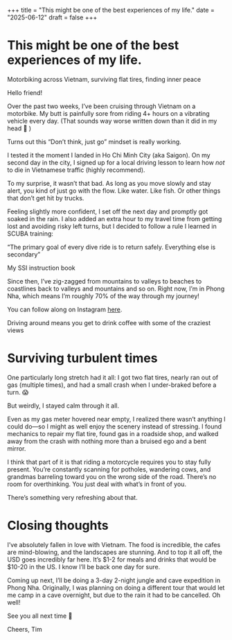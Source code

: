 +++
title = "This might be one of the best experiences of my life."
date = "2025-06-12"
draft = false
+++

# This might be one of the best experiences of my life.

Motorbiking across Vietnam, surviving flat tires, finding inner peace

[](https://www.facebook.com/sharer/sharer.php?u=https%3A%2F%2Ftimhuang.beehiiv.com%2Fp%2Fthis-might-be-one-of-the-best-experiences-of-my-life-ddeb&utm_source=timhuang.beehiiv.com&utm_medium=newsletter&utm_campaign=this-might-be-one-of-the-best-experiences-of-my-life&_bhlid=ec97c5770e7596adcdae6d567245fa1b30560a2d) [](https://twitter.com/intent/tweet?text=Motorbiking+across+Vietnam%2C+surviving+flat+tires%2C+finding+inner+peace&url=https%3A%2F%2Ftimhuang.beehiiv.com%2Fp%2Fthis-might-be-one-of-the-best-experiences-of-my-life-ddeb&utm_source=timhuang.beehiiv.com&utm_medium=newsletter&utm_campaign=this-might-be-one-of-the-best-experiences-of-my-life&_bhlid=64453689d6e7a0879f12f2a9b699b53b6037db6f) [](https://www.threads.net/intent/post?text=Motorbiking+across+Vietnam%2C+surviving+flat+tires%2C+finding+inner+peace+https%3A%2F%2Ftimhuang.beehiiv.com%2Fp%2Fthis-might-be-one-of-the-best-experiences-of-my-life-ddeb&utm_source=timhuang.beehiiv.com&utm_medium=newsletter&utm_campaign=this-might-be-one-of-the-best-experiences-of-my-life&_bhlid=aaad0120d760ee1cafbb9ccf3f32745ed72a9d16) [](https://www.linkedin.com/sharing/share-offsite?url=https%3A%2F%2Ftimhuang.beehiiv.com%2Fp%2Fthis-might-be-one-of-the-best-experiences-of-my-life-ddeb&utm_source=timhuang.beehiiv.com&utm_medium=newsletter&utm_campaign=this-might-be-one-of-the-best-experiences-of-my-life&_bhlid=d1146534891fa357bdc5bb2cc19d99259ee4fc80)

Hello friend!

Over the past two weeks, I’ve been cruising through Vietnam on a motorbike. My butt is painfully sore from riding 4+ hours on a vibrating vehicle every day. (That sounds way worse written down than it did in my head 🤔 )

Turns out this “Don’t think, just go” mindset is really working.

I tested it the moment I landed in Ho Chi Minh City (aka Saigon). On my second day in the city, I signed up for a local driving lesson to learn how *not* to die in Vietnamese traffic (highly recommend).

To my surprise, it wasn’t that bad. As long as you move slowly and stay alert, you kind of just go with the flow. Like water. Like fish. Or other things that don’t get hit by trucks.

Feeling slightly more confident, I set off the next day and promptly got soaked in the rain. I also added an extra hour to my travel time from getting lost and avoiding risky left turns, but I decided to follow a rule I learned in SCUBA training:

“The primary goal of every dive ride is to return safely. Everything else is secondary”

  My SSI instruction book

Since then, I’ve zig-zagged from mountains to valleys to beaches to coastlines back to valleys and mountains and so on. Right now, I’m in Phong Nha, which means I’m roughly 70% of the way through my journey!

You can follow along on Instagram [here](https://www.instagram.com/timmhuang/?utm_source=timhuang.beehiiv.com&utm_medium=newsletter&utm_campaign=this-might-be-one-of-the-best-experiences-of-my-life&_bhlid=b04d2be8ec59e35e136e932850d04ddf3362a78f).

Driving around means you get to drink coffee with some of the craziest views

# Surviving turbulent times

One particularly long stretch had it all: I got two flat tires, nearly ran out of gas (multiple times), and had a small crash when I under-braked before a turn. 😱

But weirdly, I stayed calm through it all.

Even as my gas meter hovered near empty, I realized there wasn’t anything I could do—so I might as well enjoy the scenery instead of stressing. I found mechanics to repair my flat tire, found gas in a roadside shop, and walked away from the crash with nothing more than a bruised ego and a bent mirror.

I think that part of it is that riding a motorcycle requires you to stay fully present. You’re constantly scanning for potholes, wandering cows, and grandmas barreling toward you on the wrong side of the road. There’s no room for overthinking. You just deal with what’s in front of you.

There’s something very refreshing about that.

# Closing thoughts

I’ve absolutely fallen in love with Vietnam. The food is incredible, the cafes are mind-blowing, and the landscapes are stunning. And to top it all off, the USD goes incredibly far here. It’s $1-2 for meals and drinks that would be $10-20 in the US. I know I’ll be back one day for sure.

Coming up next, I’ll be doing a 3-day 2-night jungle and cave expedition in Phong Nha. Originally, I was planning on doing a different tour that would let me camp in a cave overnight, but due to the rain it had to be cancelled. Oh well!

See you all next time 👋

Cheers,
Tim
